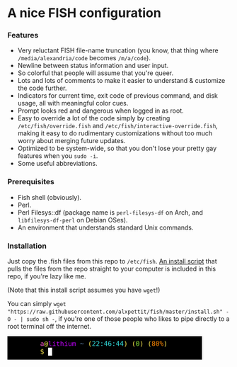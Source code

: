 # A nice FISH configuration

### Features 
* Very reluctant FISH file-name truncation
(you know, that thing where `/media/alexandria/code` becomes `/m/a/code`).
* Newline between status information and user input.
* So colorful that people will assume that you're queer.
* Lots and lots of comments to make it easier to understand & customize the code further.
* Indicators for current time, exit code of previous command, and disk usage, all with meaningful color cues.
* Prompt looks red and dangerous when logged in as root.
* Easy to override a lot of the code simply by creating `/etc/fish/override.fish` and `/etc/fish/interactive-override.fish`,
making it easy to do rudimentary customizations without too much worry about merging future updates.
* Optimized to be system-wide, so that you don't lose your pretty gay features when you `sudo -i`.
* Some useful abbreviations.

### Prerequisites
* Fish shell (obviously).
* Perl.
* Perl Filesys::df (package name is `perl-filesys-df` on Arch, and `libfilesys-df-perl` on Debian OSes).
* An environment that understands standard Unix commands.

### Installation
Just copy the .fish files from this repo to `/etc/fish`.
[An install script](https://raw.githubusercontent.com/alxpettit/fish/master/install.sh)
that pulls the files from the repo straight to your computer is included in this repo, if you're lazy like me.

(Note that this install script assumes you have `wget`!)

You can simply `wget "https://raw.githubusercontent.com/alxpettit/fish/master/install.sh" -O - | sudo sh -`,
if you're one of those people who likes to pipe directly to a root terminal off the internet.

![fish prompt image](media/fish-prompt.png)
